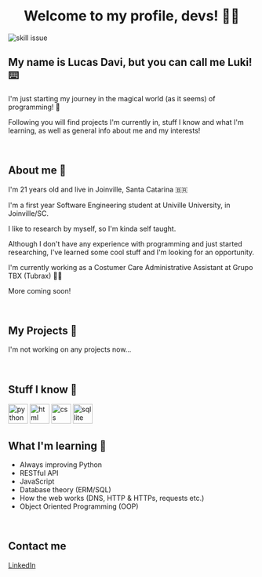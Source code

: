 <h1 align="center"> Welcome to my profile, devs!  👨‍💻 </h1>
<img align="center" alt="skill issue" src="https://miro.medium.com/v2/resize:fit:1400/1*wNGxHlTCsH9zU90WDouoDQ.gif">

<h2> My name is Lucas Davi, but you can call me Luki! ⌨️ </h2>
<p> I'm just starting my journey in the magical world (as it seems) of programming! 🌟 </p>
<p> Following you will find projects I'm currently in, stuff I know and what I'm learning, as well as general info about me and my interests! </p><br>

<h2> About me  🤵 </h2>
<p> I'm 21 years old and live in Joinville, Santa Catarina 🇧🇷 </p>
<p> I'm a first year Software Engineering student at Univille University, in Joinville/SC. </p>
<p> I like to research by myself, so I'm kinda self taught. </p>
<p> Although I don't have any experience with programming and just started researching, I've learned some cool stuff and I'm looking for an opportunity.</p>
<p> I'm currently working as a Costumer Care Administrative Assistant at Grupo TBX (Tubrax) 👨‍💼 </p>
<p> More coming soon! </p>
<br>

<h2> My Projects  📂 </h2>
<p> I'm not working on any projects now... </p>
<br>

<h2> Stuff I know  🧠 </h2>
<div style="display: inline-block">
  <img height="40px" width="40px" alt="python" src="https://cdn.jsdelivr.net/gh/devicons/devicon@latest/icons/python/python-original.svg">
  <img height="40px" width="40px" alt="html" src="https://cdn.jsdelivr.net/gh/devicons/devicon@latest/icons/html5/html5-original.svg">
  <img height="40px" width="40px" alt="css"src="https://cdn.jsdelivr.net/gh/devicons/devicon@latest/icons/css3/css3-original.svg">
  <img height="40px" width="40px" alt="sqllite" src="https://cdn.jsdelivr.net/gh/devicons/devicon@latest/icons/sqlite/sqlite-original.svg">
</div>
<br>

<h2> What I'm learning  📝 </h2>
  <ul>
    <li> Always improving Python </li>
    <li> RESTful API </li>
    <li> JavaScript </li>
    <li> Database theory (ERM/SQL) </li>
    <li> How the web works (DNS, HTTP & HTTPs, requests etc.) </li>
    <li> Object Oriented Programming (OOP) </li>
  </ul>
  <br>

  <h2> Contact me </h2>
  <a href="https://www.linkedin.com/in/lucas-vieira-196a632a7">LinkedIn</a>
          
